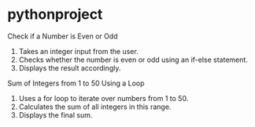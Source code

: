 # pythonproject
Check if a Number is Even or Odd

1. 	Takes an integer input from the user.
2. 	Checks whether the number is even or odd using an if-else statement.
3. 	Displays the result accordingly.

Sum of Integers from 1 to 50 Using a Loop

1.   Uses a for loop to iterate over numbers from 1 to 50.
2.   Calculates the sum of all integers in this range.
3.   Displays the final sum.
